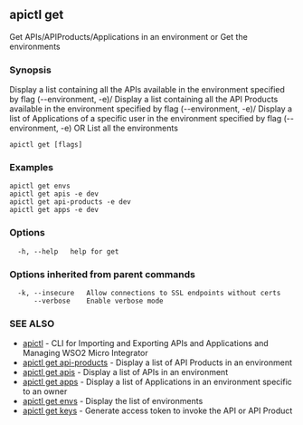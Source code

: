 ## apictl get

Get APIs/APIProducts/Applications in an environment or Get the environments

### Synopsis

Display a list containing all the APIs available in the environment specified by flag (--environment, -e)/
Display a list containing all the API Products available in the environment specified by flag (--environment, -e)/
Display a list of Applications of a specific user in the environment specified by flag (--environment, -e)
OR
List all the environments

```
apictl get [flags]
```

### Examples

```
apictl get envs
apictl get apis -e dev
apictl get api-products -e dev
apictl get apps -e dev
```

### Options

```
  -h, --help   help for get
```

### Options inherited from parent commands

```
  -k, --insecure   Allow connections to SSL endpoints without certs
      --verbose    Enable verbose mode
```

### SEE ALSO

* [apictl](apictl.md)	 - CLI for Importing and Exporting APIs and Applications and Managing WSO2 Micro Integrator
* [apictl get api-products](apictl_get_api-products.md)	 - Display a list of API Products in an environment
* [apictl get apis](apictl_get_apis.md)	 - Display a list of APIs in an environment
* [apictl get apps](apictl_get_apps.md)	 - Display a list of Applications in an environment specific to an owner
* [apictl get envs](apictl_get_envs.md)	 - Display the list of environments
* [apictl get keys](apictl_get_keys.md)	 - Generate access token to invoke the API or API Product

